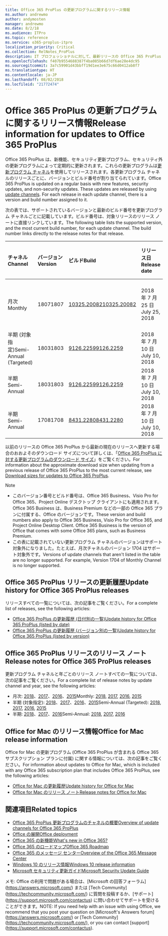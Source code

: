 ```yaml
---
title: Office 365 ProPlus の更新プログラムに関するリリース情報
ms.author: andrewmo
author: andymosten
manager: andrewmo
ms.date: 8/2/18
ms.audience: ITPro
ms.topic: reference
ms.service: o365-proplus-itpro
localization_priority: Critical
ms.collection: RelNotes_ProPlus
description: IT プロフェッショナルに対して、最新リリースの Office 365 ProPlus の一覧をそれぞれの更新プログラム チャネルごとに、リリース ノートへのリンクと更新履歴を含めて提供します
ms.openlocfilehash: f407b9554688387f4ba085b66d7df6ae28e4dc95
ms.sourcegitcommit: 3a7c59901d43bbff19d1ee3e675c66d0412ab8f7
ms.translationtype: HT
ms.contentlocale: ja-JP
ms.lasthandoff: 08/02/2018
ms.locfileid: "21772474"
---
```

# <a name="release-information-for-updates-to-office-365-proplus"></a><span data-ttu-id="36a13-103">Office 365 ProPlus の更新プログラムに関するリリース情報</span><span class="sxs-lookup"><span data-stu-id="36a13-103">Release information for updates to Office 365 ProPlus</span></span>

<span data-ttu-id="36a13-p101">Office 365 ProPlus は、新機能、セキュリティ更新プログラム、セキュリティ外の更新プログラムによって定期的に更新されます。これらの更新プログラムは[更新プログラム チャネル](https://docs.microsoft.com/deployoffice/overview-of-update-channels-for-office-365-proplus)を使用してリリースされます。各更新プログラム チャネルのリリースごとに、バージョンとビルド番号が割り当てられています。</span><span class="sxs-lookup"><span data-stu-id="36a13-p101">Office 365 ProPlus is updated on a regular basis with new features, security updates, and non-security updates. These updates are released by using [update channels](https://docs.microsoft.com/deployoffice/overview-of-update-channels-for-office-365-proplus). For each release in each update channel, there is a version and build number assigned to it.</span></span> 

<span data-ttu-id="36a13-p102">次の表では、サポートされているバージョンと最新のビルド番号を更新プログラム チャネルごとに記載しています。ビルド番号は、対象リリースのリリース ノートに直接リンクしています。</span><span class="sxs-lookup"><span data-stu-id="36a13-p102">The following table lists the supported version, and the most current build number, for each update channel. The build number links directly to the release notes for that release.</span></span> 

  
|<span data-ttu-id="36a13-109">**チャネル**</span><span class="sxs-lookup"><span data-stu-id="36a13-109">**Channel**</span></span>|<span data-ttu-id="36a13-110">**バージョン**</span><span class="sxs-lookup"><span data-stu-id="36a13-110">**Version**</span></span>|<span data-ttu-id="36a13-111">**ビルド**</span><span class="sxs-lookup"><span data-stu-id="36a13-111">**Build**</span></span>|<span data-ttu-id="36a13-112">**リリース日**</span><span class="sxs-lookup"><span data-stu-id="36a13-112">**Release date**</span></span>|<span data-ttu-id="36a13-113">**現在のバージョンの期限**</span><span class="sxs-lookup"><span data-stu-id="36a13-113">**Current version until**</span></span>|
|:-----|:-----|:-----|:-----|:-----|
|<span data-ttu-id="36a13-114">月次</span><span class="sxs-lookup"><span data-stu-id="36a13-114">Monthly</span></span>  <br/> |<span data-ttu-id="36a13-115">1807</span><span class="sxs-lookup"><span data-stu-id="36a13-115">1807</span></span>  <br/> |[<span data-ttu-id="36a13-116">10325.20082</span><span class="sxs-lookup"><span data-stu-id="36a13-116">10325.20082</span></span>](monthly-channel-2018.md#version-1807-july-25)  <br/> | <span data-ttu-id="36a13-117">2018 年 7 月 25 日</span><span class="sxs-lookup"><span data-stu-id="36a13-117">July 25, 2018</span></span>  <br/> |<span data-ttu-id="36a13-118">バージョン 1808 がリリースされました</span><span class="sxs-lookup"><span data-stu-id="36a13-118">Version 1807 is released</span></span> <br/>|
|<span data-ttu-id="36a13-119">半期 (対象指定)</span><span class="sxs-lookup"><span data-stu-id="36a13-119">Semi-Annual (Targeted)</span></span>  <br/> |<span data-ttu-id="36a13-120">1803</span><span class="sxs-lookup"><span data-stu-id="36a13-120">1803</span></span>  <br/> |[<span data-ttu-id="36a13-121">9126.2259</span><span class="sxs-lookup"><span data-stu-id="36a13-121">9126.2259</span></span>](semi-annual-channel-targeted-2018.md#version-1803-july-10)  <br/> | <span data-ttu-id="36a13-122">2018 年 7 月 10 日</span><span class="sxs-lookup"><span data-stu-id="36a13-122">July 10, 2018</span></span>  <br/> |<span data-ttu-id="36a13-123">2018 年 9 月 11 日</span><span class="sxs-lookup"><span data-stu-id="36a13-123">September 11, 2018</span></span> <br/>|
|<span data-ttu-id="36a13-124">半期</span><span class="sxs-lookup"><span data-stu-id="36a13-124">Semi-Annual</span></span> <br/> |<span data-ttu-id="36a13-125">1803</span><span class="sxs-lookup"><span data-stu-id="36a13-125">1803</span></span>  <br/> | [<span data-ttu-id="36a13-126">9126.2259</span><span class="sxs-lookup"><span data-stu-id="36a13-126">9126.2259</span></span>](semi-annual-channel-2018.md#version-1803-july-10) <br/> |<span data-ttu-id="36a13-127">2018 年 7 月 10 日</span><span class="sxs-lookup"><span data-stu-id="36a13-127">July 10, 2018</span></span>  <br/> |<span data-ttu-id="36a13-128">2019 年 1 月 8 日</span><span class="sxs-lookup"><span data-stu-id="36a13-128">January 8, 2019</span></span> <br/>|
|<span data-ttu-id="36a13-129">半期</span><span class="sxs-lookup"><span data-stu-id="36a13-129">Semi-Annual</span></span> <br/> |<span data-ttu-id="36a13-130">1708</span><span class="sxs-lookup"><span data-stu-id="36a13-130">1708</span></span>  <br/> |[<span data-ttu-id="36a13-131">8431.2280</span><span class="sxs-lookup"><span data-stu-id="36a13-131">8431.2280</span></span>](semi-annual-channel-2018.md#version-1708-july-10)  <br/> | <span data-ttu-id="36a13-132">2018 年 7 月 10 日</span><span class="sxs-lookup"><span data-stu-id="36a13-132">July 10, 2018</span></span>  <br/> |<span data-ttu-id="36a13-133">2019 年 3 月 12 日</span><span class="sxs-lookup"><span data-stu-id="36a13-133">March 12, 2019</span></span> <br/>|

<span data-ttu-id="36a13-134">以前のリリースの Office 365 ProPlus から最新の現在のリリースへ更新する場合のおおよそのダウンロード サイズについて詳しくは、「[Office 365 ProPlus に対する更新プログラムのダウンロード サイズ](download-sizes-office365-proplus-updates.md)」をご覧ください。</span><span class="sxs-lookup"><span data-stu-id="36a13-134">For information about the approximate download size when updating from a previous release of Office 365 ProPlus to the most current release, see [Download sizes for updates to Office 365 ProPlus](download-sizes-office365-proplus-updates.md).</span></span>

> [!NOTE]
> - <span data-ttu-id="36a13-p103">このバージョン番号とビルド番号は、Office 365 Business、Visio Pro for Office 365、Project Online デスクトップ クライアントにも適用されます。Office 365 Business は、Business Premium などの一部の Office 365 プランに付属する、Office のバージョンです。</span><span class="sxs-lookup"><span data-stu-id="36a13-p103">These version and build numbers also apply to Office 365 Business, Visio Pro for Office 365, and Project Online Desktop Client. Office 365 Business is the version of Office that comes with some Office 365 plans, such as Business Premium.</span></span>
> - <span data-ttu-id="36a13-p104">この表に記載されていない更新プログラム チャネルのバージョンはサポート対象外になりました。たとえば、月次チャネルのバージョン 1704 はサポート対象外です。</span><span class="sxs-lookup"><span data-stu-id="36a13-p104">Versions of update channels that aren't listed in the table are no longer supported. For example, Version 1704 of Monthly Channel is no longer supported.</span></span> 


## <a name="update-history-for-office-365-proplus-releases"></a><span data-ttu-id="36a13-139">Office 365 ProPlus リリースの更新履歴</span><span class="sxs-lookup"><span data-stu-id="36a13-139">Update history for Office 365 ProPlus releases</span></span>

<span data-ttu-id="36a13-140">リリースすべての一覧については、次の記事をご覧ください。</span><span class="sxs-lookup"><span data-stu-id="36a13-140">For a complete list of releases, see the following articles:</span></span>
 - [<span data-ttu-id="36a13-141">Office 365 ProPlus の更新履歴 (日付別の一覧)</span><span class="sxs-lookup"><span data-stu-id="36a13-141">Update history for Office 365 ProPlus (listed by date)</span></span>](update-history-office365-proplus-by-date.md)
 - [<span data-ttu-id="36a13-142">Office 365 ProPlus の更新履歴 (バージョン別の一覧)</span><span class="sxs-lookup"><span data-stu-id="36a13-142">Update history for Office 365 ProPlus (listed by version)</span></span>](update-history-office365-proplus-by-version.md)

## <a name="release-notes-for-office-365-proplus-releases"></a><span data-ttu-id="36a13-143">Office 365 ProPlus リリースのリリース ノート</span><span class="sxs-lookup"><span data-stu-id="36a13-143">Release notes for Office 365 ProPlus releases</span></span>

<span data-ttu-id="36a13-144">更新プログラム チャネルと年ごとのリリース ノートすべての一覧については、次の記事をご覧ください。</span><span class="sxs-lookup"><span data-stu-id="36a13-144">For a complete list of release notes by update channel and year, see the following articles:</span></span>
 - <span data-ttu-id="36a13-145">月次: [2018](monthly-channel-2018.md)、[2017](monthly-channel-2017.md)、[2016](monthly-channel-2016.md)、[2015](monthly-channel-2015.md)</span><span class="sxs-lookup"><span data-stu-id="36a13-145">Monthly: [2018](monthly-channel-2018.md), [2017](monthly-channel-2017.md), [2016](monthly-channel-2016.md), [2015](monthly-channel-2015.md)</span></span>
 - <span data-ttu-id="36a13-146">半期 (対象指定): [2018](semi-annual-channel-targeted-2018.md)、[2017](semi-annual-channel-targeted-2017.md)、[2016](semi-annual-channel-targeted-2016.md)、[2015](semi-annual-channel-targeted-2015.md)</span><span class="sxs-lookup"><span data-stu-id="36a13-146">Semi-Annual (Targeted): [2018](semi-annual-channel-targeted-2018.md), [2017](semi-annual-channel-targeted-2017.md), [2016](semi-annual-channel-targeted-2016.md), [2015](semi-annual-channel-targeted-2015.md)</span></span>
 - <span data-ttu-id="36a13-147">半期: [2018](semi-annual-channel-2018.md)、[2017](semi-annual-channel-2017.md)、[2016](semi-annual-channel-2016.md)</span><span class="sxs-lookup"><span data-stu-id="36a13-147">Semi-Annual: [2018](semi-annual-channel-2018.md), [2017](semi-annual-channel-2017.md), [2016](semi-annual-channel-2016.md)</span></span>

## <a name="office-for-mac-release-information"></a><span data-ttu-id="36a13-148">Office for Mac のリリース情報</span><span class="sxs-lookup"><span data-stu-id="36a13-148">Office for Mac release information</span></span>

<span data-ttu-id="36a13-149">Office for Mac の更新プログラム (Office 365 ProPlus が含まれる Office 365 サブスクリプション プランに付属) に関する情報については、次の記事をご覧ください。</span><span class="sxs-lookup"><span data-stu-id="36a13-149">For information about updates to Office for Mac, which is included with any Office 365 subscription plan that includes Office 365 ProPlus, see the following articles:</span></span>
 - [<span data-ttu-id="36a13-150">Office for Mac の更新履歴</span><span class="sxs-lookup"><span data-stu-id="36a13-150">Update history for Office for Mac</span></span>](update-history-office-for-mac.md)
 - [<span data-ttu-id="36a13-151">Office for Mac のリリース ノート</span><span class="sxs-lookup"><span data-stu-id="36a13-151">Release notes for Office for Mac</span></span>](release-notes-office-for-mac.md)


## <a name="related-topics"></a><span data-ttu-id="36a13-152">関連項目</span><span class="sxs-lookup"><span data-stu-id="36a13-152">Related topics</span></span>

- [<span data-ttu-id="36a13-153">Office 365 ProPlus 更新プログラムのチャネルの概要</span><span class="sxs-lookup"><span data-stu-id="36a13-153">Overview of update channels for Office 365 ProPlus</span></span>](https://docs.microsoft.com/deployoffice/overview-of-update-channels-for-office-365-proplus)
- [<span data-ttu-id="36a13-154">Office の展開</span><span class="sxs-lookup"><span data-stu-id="36a13-154">Office deployment</span></span>](https://docs.microsoft.com/deployoffice/)
- [<span data-ttu-id="36a13-155">Office 365 の新機能</span><span class="sxs-lookup"><span data-stu-id="36a13-155">What's new in Office 365?</span></span>](https://support.office.com/article/95c8d81d-08ba-42c1-914f-bca4603e1426)
- [<span data-ttu-id="36a13-156">Office 365 のロードマップ</span><span class="sxs-lookup"><span data-stu-id="36a13-156">Office 365 Roadmap</span></span>](https://products.office.com/business/office-365-roadmap)
- [<span data-ttu-id="36a13-157">Office 365 のメッセージ センター</span><span class="sxs-lookup"><span data-stu-id="36a13-157">Overview of the Office 365 Message Center</span></span>](https://support.office.com/article/38fb3333-bfcc-4340-a37b-deda509c2093)
- [<span data-ttu-id="36a13-158">Windows 10 のリリース情報</span><span class="sxs-lookup"><span data-stu-id="36a13-158">Windows 10 release information</span></span>](https://www.microsoft.com/itpro/windows-10/release-information)
- [<span data-ttu-id="36a13-159">Microsoft セキュリティ更新ガイド</span><span class="sxs-lookup"><span data-stu-id="36a13-159">Microsoft Security Update Guide</span></span>](https://portal.msrc.microsoft.com/)

<span data-ttu-id="36a13-160">メモ: Office の利用で問題がある場合は、[Microsoft の回答フォーラム] (https://answers.microsoft.com/) または [Tech Community] (https://techcommunity.microsoft.com/) に質問を投稿するか、[サポート] (https://support.microsoft.com/contactus) に問い合わせてサポートを受けることができます。</span><span class="sxs-lookup"><span data-stu-id="36a13-160">NOTE: If you need help with an issue with using Office, we recommend that you post your question on [Microsoft's Answers forum] (https://answers.microsoft.com/) or [Tech Community] (https://techcommunity.microsoft.com/), or you can contact [support] (https://support.microsoft.com/contactus).</span></span>